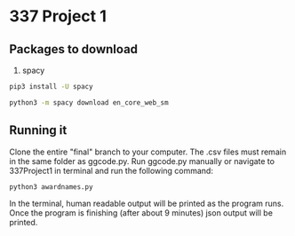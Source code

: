 # 337 Project 1


## Packages to download

1. spacy
```bash
pip3 install -U spacy
```
```bash
python3 -m spacy download en_core_web_sm
```

## Running it

Clone the entire "final" branch to your computer. The .csv files must remain in the same folder as ggcode.py.
Run ggcode.py manually or navigate to 337Project1 in terminal and run the following command:

```bash 
python3 awardnames.py
```

In the terminal, human readable output will be printed as the program runs.
Once the program is finishing (after about 9 minutes) json output will be printed.



